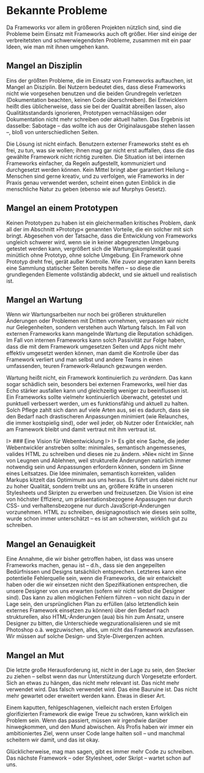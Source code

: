 # Bekannte Probleme

Da Frameworks vor allem in größeren Projekten nützlich sind, sind die Probleme beim Einsatz mit Frameworks auch oft größer. Hier sind einige der verbreitetsten und schwerwiegendsten Probleme, zusammen mit ein paar Ideen, wie man mit ihnen umgehen kann.

## Mangel an Disziplin

Eins der größten Probleme, die im Einsatz von Frameworks auftauchen, ist Mangel an Disziplin. Bei Nutzern bedeutet dies, dass diese Frameworks nicht wie vorgesehen benutzen und die beiden Grundregeln verletzen (Dokumentation beachten, keinen Code überschreiben). Bei Entwicklern heißt dies üblicherweise, dass sie bei der Qualität abreißen lassen, also Qualitätsstandards ignorieren, Prototypen vernachlässigen oder Dokumentation nicht mehr schreiben oder aktuell halten. Das Ergebnis ist dasselbe: Sabotage – das wollte ich aus der Originalausgabe stehen lassen –, bloß von unterschiedlichen Seiten.

Die Lösung ist nicht einfach. Benutzern externer Frameworks steht es eh frei, zu tun, was sie wollen; ihnen mag gar nicht erst auffallen, dass die das gewählte Framework nicht richtig zureiten. Die Situation ist bei internen Frameworks einfacher, da Regeln aufgestellt, kommuniziert und durchgesetzt werden können. Kein Mittel bringt aber garantiert Heilung – Menschen sind gerne kreativ, und zu verfolgen, wie Frameworks in der Praxis genau verwendet werden, scheint einen guten Einblick in die menschliche Natur zu geben (ebenso wie auf Murphys Gesetz).

## Mangel an einem Prototypen

Keinen Prototypen zu haben ist ein gleichermaßen kritisches Problem, dank all der im Abschnitt »Prototyp« genannten Vorteile, die ein solcher mit sich bringt. Abgesehen von der Tatsache, dass die Entwicklung von Frameworks ungleich schwerer wird, wenn sie in keiner abgegrenzten Umgebung getestet werden kann, vergrößert sich die Wartungskomplexität quasi minütlich ohne Prototyp, ohne solche Umgebung. Ein Framework ohne Prototyp dreht frei, gerät außer Kontrolle. Wie zuvor angeraten kann bereits eine Sammlung statischer Seiten bereits helfen – so diese die grundlegenden Elemente vollständig abdeckt, und sie aktuell und realistisch ist.

## Mangel an Wartung

Wenn wir Wartungsarbeiten nur noch bei größeren strukturellen Änderungen oder Problemen mit Dritten vornehmen, verpassen wir nicht nur Gelegenheiten, sondern verstehen auch Wartung falsch. Im Fall von externen Frameworks kann mangelnde Wartung die Reputation schädigen. Im Fall von internen Frameworks kann solch Passivität zur Folge haben, dass die mit dem Framework umgesetzen Seiten und Apps nicht mehr effektiv umgesetzt werden können, man damit die Kontrolle über das Framework verliert und man selbst und andere Teams in einen umfassenden, teuren Framework-Relaunch gezwungen werden.

Wartung heißt nicht, ein Framework kontinuierlich zu _verändern_. Das kann sogar schädlich sein, besonders bei externen Frameworks, weil hier das Echo stärker ausfallen kann und gleichzeitig weniger zu beeinflussen ist. Ein Frameworks sollte vielmehr kontinuierlich überwacht, getestet und punktuell verbessert werden, um es funktionsfähig und aktuell zu halten. Solch Pflege zahlt sich dann auf viele Arten aus, sei es dadurch, dass sie den Bedarf nach drastischeren Anpassungen minimiert (wie Relaunches, die immer kostspielig sind), oder weil jeder, ob Nutzer oder Entwickler, nah am Framework bleibt und damit vertraut mit ihm vertraut ist.

I> ### Eine Vision für Webentwicklung
I>
I> Es gibt eine Sache, die jeder Webentwickler anstreben sollte: minimales, semantisch angemessenes, valides HTML zu schreiben und dieses nie zu ändern. »Nie« nicht im Sinne von Leugnen und Ablehnen, weil strukturelle Änderungen natürlich immer notwendig sein und Anpassungen erfordern können, sondern im Sinne eines Leitsatzes. Die Idee minimalen, semantisch korrekten, validen Markups kitzelt das Optimimum aus uns heraus. Es führt uns dabei nicht nur zu hoher Qualität, sondern treibt uns an, größere Kräfte in unseren Stylesheets und Skripten zu erwerben und freizusetzen. Die Vision ist eine von höchster Effizienz, um präsentationsbezogene Anpassugen nur durch CSS- und verhaltensbezogene nur durch JavaScript-Änderungen vorzunehmen. HTML zu schreiben, designagnostisch wie dieses sein sollte, wurde schon immer unterschätzt – es ist am schwersten, wirklich gut zu schreiben.

## Mangel an Genauigkeit

Eine Annahme, die wir bisher getroffen haben, ist dass was unsere Frameworks machen, genau ist – d.h., dass sie den angepeilten Bedürfnissen und Designs tatsächlich entsprechen. Letzteres kann eine potentielle Fehlerquelle sein, wenn die Frameworks, die wir entwickelt haben oder die wir einsetzen nicht den Spezifikationen entsprechen, die unsere Designer von uns erwarten (sofern wir nicht selbst die Designer sind). Das kann zu allen möglichen Fehlern führen – von nicht dazu in der Lage sein, den ursprünglichen Plan zu erfüllen (also letztendlich kein externes Framework einsetzen zu können) über den Bedarf nach strukturellen, also HTML-Änderungen (aua) bis hin zum Ansatz, unsere Designer zu bitten, die Unterschiede wegzurationalisieren und sie mit Photoshop o.ä. wegzuwischen, alles, um nicht das Framework anzufassen. Wir müssen auf solche Design- und Style-Divergenzen achten.

## Mangel an Mut

Die letzte große Herausforderung ist, nicht in der Lage zu sein, den Stecker zu ziehen – selbst wenn das nur Unterstützung durch Vorgesetzte erfordert. Sich an etwas zu hängen, das nicht mehr relevant ist. Das nicht mehr verwendet wird. Das falsch verwendet wird. Das eine Bauruine ist. Das nicht mehr gewartet oder erweitert werden kann. Etwas in dieser Art.

Einem kaputten, fehlgeschlagenen, vielleicht nach ersten Erfolgen glorifizierten Framework die ewige Treue zu schwören, kann wirklich ein Problem sein. Wenn das passiert, müssen wir irgendwie darüber hinwegkommen, und den Mund abwischen. Als Profis haben wir immer ein ambitioniertes Ziel, wenn unser Code lange halten soll – und manchmal scheitern wir damit, und das ist okay.

Glücklicherweise, mag man sagen, gibt es immer mehr Code zu schreiben. Das nächste Framework – oder Stylesheet, oder Skript – wartet schon auf uns.
